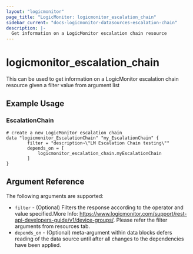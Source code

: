 ```yaml
---
layout: "logicmonitor"
page_title: "LogicMonitor: logicmonitor_escalation_chain"
sidebar_current: "docs-logicmonitor-datasources-escalation-chain"
description: |-
  Get information on a LogicMonitor escalation chain resource
---
```


# logicmonitor_escalation_chain

This can be used to get information on a LogicMonitor escalation chain resource given a filter value from argument list

## Example Usage    
### EscalationChain
```hcl
# create a new LogicMonitor escalation chain
data "logicmonitor_EscalationChain" "my_EscalationChain" {
        filter = "description~\"LM Escalation Chain testing\""
        depends_on = [
            logicmonitor_escalation_chain.myEscalationChain
        ]
}
```

## Argument Reference

The following arguments are supported:

* `filter` - (Optional) Filters the response according to the operator and value specified.More Info: https://www.logicmonitor.com/support/rest-api-developers-guide/v1/device-groups/. Please refer the filter arguments from resources tab.
* `depends_on` - (Optional) meta-argument within data blocks defers reading of the data source until after all changes to the dependencies have been applied.

